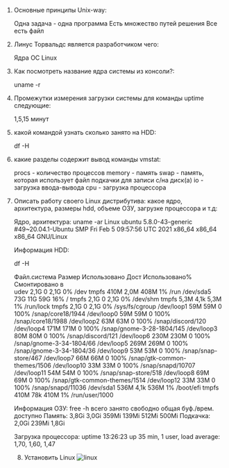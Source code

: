 1) Основные принципы Unix-way:
	
	Одна задача - одна программа
	Есть множество путей решения
	Все есть файл
	
2) Линус Торвальдс является разработчиком чего:
	
	Ядра ОС Linux 
	
3) Как посмотреть  название ядра системы из консоли?:
	
	uname -r
	
4) Промежутки измерения загрузки системы для команды uptime следующие:
	
	1,5,15 минут
	
5) какой командой узнать сколько занято на HDD:
	
	df -H
	
6) какие разделы содержит вывод команды vmstat:

	procs - количество процессов
	memory - память
	swap - память, которая использует файл подкачки для записи с/на диск(а)
	io - загрузка ввода-вывода
	cpu - загрузка процессора
	
7) Описать работу своего Linux дистрибутива: какое ядро, архитектура, размеры hdd, объеме ОЗУ, загрузке процессора и т.д:

	Ядро, архитектура:
	uname -ar
	Linux ubuntu 5.8.0-43-generic #49~20.04.1-Ubuntu SMP Fri Feb 5 09:57:56 UTC 2021 x86_64 x86_64 x86_64 GNU/Linux

	Информация HDD:
	
	df -H
	
	Файл.система   Размер Использовано  Дост Использовано% Cмонтировано в	
	udev             2,1G            0  2,1G            0% /dev
	tmpfs            410M         2,0M  408M            1% /run
	/dev/sda5         73G          11G   59G           16% /
	tmpfs            2,1G            0  2,1G            0% /dev/shm
	tmpfs            5,3M         4,1k  5,3M            1% /run/lock
	tmpfs            2,1G            0  2,1G            0% /sys/fs/cgroup
	/dev/loop1        59M          59M     0          100% /snap/core18/1944
	/dev/loop0        59M          59M     0          100% /snap/core18/1988
	/dev/loop2        63M          63M     0          100% /snap/discord/120
	/dev/loop4       171M         171M     0          100% /snap/gnome-3-28-1804/145
	/dev/loop3        80M          80M     0          100% /snap/discord/121
	/dev/loop6       230M         230M     0          100% /snap/gnome-3-34-1804/66
	/dev/loop5       269M         269M     0          100% /snap/gnome-3-34-1804/36
	/dev/loop9        53M          53M     0          100% /snap/snap-store/467
	/dev/loop7        66M          66M     0          100% /snap/gtk-common-themes/1506
	/dev/loop10       33M          33M     0          100% /snap/snapd/10707
	/dev/loop11       54M          54M     0          100% /snap/snap-store/518
	/dev/loop8        69M          69M     0          100% /snap/gtk-common-themes/1514
	/dev/loop12       33M          33M     0          100% /snap/snapd/11036
	/dev/sda1        536M         4,1k  536M            1% /boot/efi
	tmpfs            410M          78k  410M            1% /run/user/1000


	Информация ОЗУ:
	free -h
		      всего        занято        свободно      общая  буф./врем.   доступно
	Память:       3,8Gi         3,0Gi           359Mi      139Mi      512Mi       500Mi
	Подкачка:     2,0Gi         239Mi           1,8Gi

	Загрузка процессора:
	uptime
	 13:26:23 up 35 min,  1 user,  load average: 1,70, 1,60, 1,47
	 
	8. Установить Linux
	![linux](https://sun9-19.userapi.com/impg/cjG0KlM-CyhULVBIJ9346TW8xSbzRkFncRpBEQ/nYovhgSuw5M.jpg?size=2560x1440&quality=96&proxy=1&sign=7f40cc43255e3492eb4008ff86362360&type=album)
